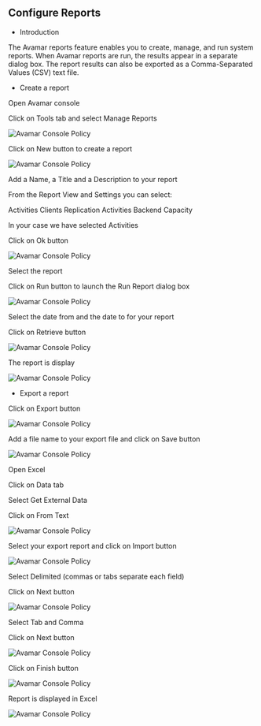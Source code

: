 ## Configure Reports

* Introduction

The Avamar reports feature enables you to create, manage, and run system reports. When 
Avamar reports are run, the results appear in a separate dialog box. The report results can 
also be exported as a Comma-Separated Values (CSV) text file.


* Create a report

Open Avamar console

Click on Tools tab and select Manage Reports

![Avamar Console Policy](img/Report1.png)


Click on New button to create a report

![Avamar Console Policy](img/Report2.png)


Add a Name, a Title and a Description to your report

From the Report View and Settings you can select:

Activities
Clients
Replication Activities
Backend Capacity

In your case we have selected Activities

Click on Ok button

![Avamar Console Policy](img/Report3.png)


Select the report

Click on Run button to launch the Run Report dialog box

![Avamar Console Policy](img/Report4.png)


Select the date from and the date to for your report

Click on Retrieve button

![Avamar Console Policy](img/Report5.png)


The report is display

![Avamar Console Policy](img/Report6.png)


* Export a report

Click on Export button

![Avamar Console Policy](img/Report7.png)


Add a file name to your export file and click on Save button

![Avamar Console Policy](img/Report8.png)


Open Excel

Click on Data tab

Select Get External Data

Click on From Text

![Avamar Console Policy](img/Report9.png)


Select your export report and click on Import button

![Avamar Console Policy](img/Report10.png)


Select Delimited (commas or tabs separate each field)

Click on Next button

![Avamar Console Policy](img/Report11.png)


Select Tab and Comma

Click on Next button

![Avamar Console Policy](img/Report12.png)


Click on Finish button

![Avamar Console Policy](img/Report13.png)


Report is displayed in Excel

![Avamar Console Policy](img/Report14.png)










